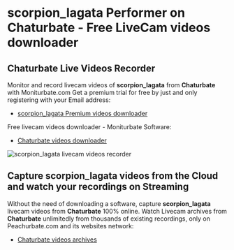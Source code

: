 # scorpion_lagata Performer on Chaturbate - Free LiveCam videos downloader

## Chaturbate Live Videos Recorder

Monitor and record livecam videos of **scorpion_lagata** from **Chaturbate** with Moniturbate.com
Get a premium trial for free by just and only registering with your Email address:
* [scorpion_lagata Premium videos downloader](https://moniturbate.com/request-demo-licence-key.html)

Free livecam videos downloader - Moniturbate Software:
* [Chaturbate videos downloader](https://moniturbate.com/moniturbate-download-software.html)

![scorpion_lagata livecam videos recorder](https://peachurnet.com/templates/moniturbate-software.png)


## Capture scorpion_lagata videos from the Cloud and watch your recordings on Streaming

Without the need of downloading a software, capture **scorpion_lagata** livecam videos from **Chaturbate** 100% online.
Watch Livecam archives from **Chaturbate** unlimitedly from thousands of existing recordings, only on Peachurbate.com and its websites network:
* [Chaturbate videos archives](https://peachurnet.com/)